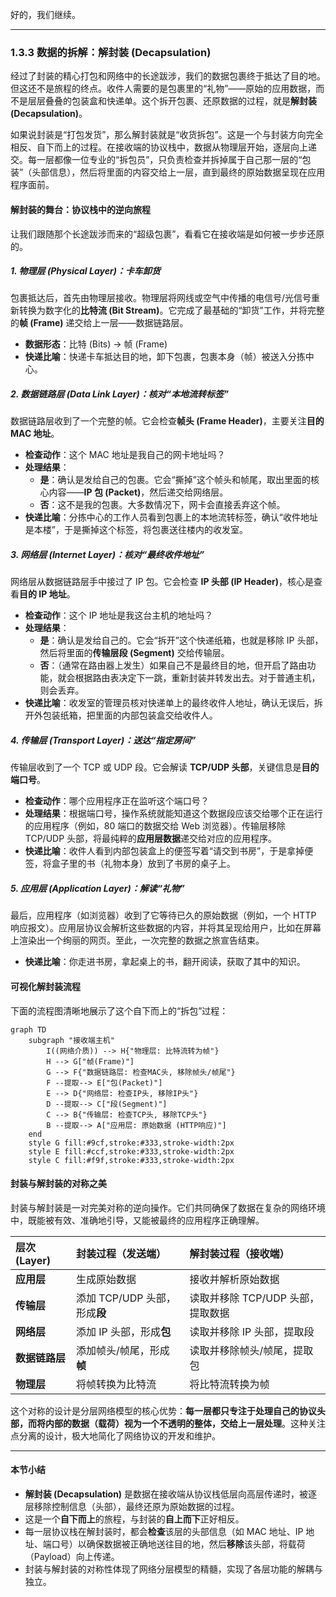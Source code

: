 好的，我们继续。

---

### 1.3.3 数据的拆解：解封装 (Decapsulation)

经过了封装的精心打包和网络中的长途跋涉，我们的数据包裹终于抵达了目的地。但这还不是旅程的终点。收件人需要的是包裹里的“礼物”——原始的应用数据，而不是层层叠叠的包装盒和快递单。这个拆开包裹、还原数据的过程，就是**解封装 (Decapsulation)**。

如果说封装是“打包发货”，那么解封装就是“收货拆包”。这是一个与封装方向完全相反、自下而上的过程。在接收端的协议栈中，数据从物理层开始，逐层向上递交。每一层都像一位专业的“拆包员”，只负责检查并拆掉属于自己那一层的“包装”（头部信息），然后将里面的内容交给上一层，直到最终的原始数据呈现在应用程序面前。

#### 解封装的舞台：协议栈中的逆向旅程

让我们跟随那个长途跋涉而来的“超级包裹”，看看它在接收端是如何被一步步还原的。

##### 1. 物理层 (Physical Layer)：卡车卸货
包裹抵达后，首先由物理层接收。物理层将网线或空气中传播的电信号/光信号重新转换为数字化的**比特流 (Bit Stream)**。它完成了最基础的“卸货”工作，并将完整的**帧 (Frame)** 递交给上一层——数据链路层。

- **数据形态**：比特 (Bits) -> 帧 (Frame)
- **快递比喻**：快递卡车抵达目的地，卸下包裹，包裹本身（帧）被送入分拣中心。

##### 2. 数据链路层 (Data Link Layer)：核对“本地流转标签”
数据链路层收到了一个完整的帧。它会检查**帧头 (Frame Header)**，主要关注**目的 MAC 地址**。
- **检查动作**：这个 MAC 地址是我自己的网卡地址吗？
- **处理结果**：
    - **是**：确认是发给自己的包裹。它会“撕掉”这个帧头和帧尾，取出里面的核心内容——**IP 包 (Packet)**，然后递交给网络层。
    - **否**：这不是我的包裹。大多数情况下，网卡会直接丢弃这个帧。
- **快递比喻**：分拣中心的工作人员看到包裹上的本地流转标签，确认“收件地址是本楼”，于是撕掉这个标签，将包裹送往楼内的收发室。

##### 3. 网络层 (Internet Layer)：核对“最终收件地址”
网络层从数据链路层手中接过了 IP 包。它会检查 **IP 头部 (IP Header)**，核心是查看**目的 IP 地址**。
- **检查动作**：这个 IP 地址是我这台主机的地址吗？
- **处理结果**：
    - **是**：确认是发给自己的。它会“拆开”这个快递纸箱，也就是移除 IP 头部，然后将里面的**传输层段 (Segment)** 交给传输层。
    - **否**：（通常在路由器上发生）如果自己不是最终目的地，但开启了路由功能，就会根据路由表决定下一跳，重新封装并转发出去。对于普通主机，则会丢弃。
- **快递比喻**：收发室的管理员核对快递单上的最终收件人地址，确认无误后，拆开外包装纸箱，把里面的内部包装盒交给收件人。

##### 4. 传输层 (Transport Layer)：送达“指定房间”
传输层收到了一个 TCP 或 UDP 段。它会解读 **TCP/UDP 头部**，关键信息是**目的端口号**。
- **检查动作**：哪个应用程序正在监听这个端口号？
- **处理结果**：根据端口号，操作系统就能知道这个数据段应该交给哪个正在运行的应用程序（例如，80 端口的数据交给 Web 浏览器）。传输层移除 TCP/UDP 头部，将最纯粹的**应用层数据**递交给对应的应用程序。
- **快递比喻**：收件人看到内部包装盒上的便签写着“请交到书房”，于是拿掉便签，将盒子里的书（礼物本身）放到了书房的桌子上。

##### 5. 应用层 (Application Layer)：解读“礼物”
最后，应用程序（如浏览器）收到了它等待已久的原始数据（例如，一个 HTTP 响应报文）。应用层协议会解析这些数据的内容，并将其呈现给用户，比如在屏幕上渲染出一个绚丽的网页。至此，一次完整的数据之旅宣告结束。

- **快递比喻**：你走进书房，拿起桌上的书，翻开阅读，获取了其中的知识。

#### 可视化解封装流程

下面的流程图清晰地展示了这个自下而上的“拆包”过程：

```mermaid
graph TD
    subgraph "接收端主机"
        I((网络介质)) --> H{"物理层: 比特流转为帧"}
        H --> G["帧(Frame)"]
        G --> F{"数据链路层: 检查MAC头, 移除帧头/帧尾"}
        F --提取--> E["包(Packet)"]
        E --> D{"网络层: 检查IP头, 移除IP头"}
        D --提取--> C["段(Segment)"]
        C --> B{"传输层: 检查TCP头, 移除TCP头"}
        B --提取--> A["应用层: 原始数据 (HTTP响应)"]
    end
    style G fill:#9cf,stroke:#333,stroke-width:2px
    style E fill:#ccf,stroke:#333,stroke-width:2px
    style C fill:#f9f,stroke:#333,stroke-width:2px
```

#### 封装与解封装的对称之美

封装与解封装是一对完美对称的逆向操作。它们共同确保了数据在复杂的网络环境中，既能被有效、准确地引导，又能被最终的应用程序正确理解。

| 层次 (Layer) | 封装过程（发送端） | 解封装过程（接收端） |
| :--- | :--- | :--- |
| **应用层** | 生成原始数据 | 接收并解析原始数据 |
| **传输层** | 添加 TCP/UDP 头部，形成**段** | 读取并移除 TCP/UDP 头部，提取数据 |
| **网络层** | 添加 IP 头部，形成**包** | 读取并移除 IP 头部，提取段 |
| **数据链路层** | 添加帧头/帧尾，形成**帧** | 读取并移除帧头/帧尾，提取包 |
| **物理层** | 将帧转换为比特流 | 将比特流转换为帧 |

这个对称的设计是分层网络模型的核心优势：**每一层都只专注于处理自己的协议头部，而将内部的数据（载荷）视为一个不透明的整体，交给上一层处理**。这种关注点分离的设计，极大地简化了网络协议的开发和维护。

---

#### 本节小结

- **解封装 (Decapsulation)** 是数据在接收端从协议栈低层向高层传递时，被逐层移除控制信息（头部），最终还原为原始数据的过程。
- 这是一个**自下而上**的旅程，与封装的**自上而下**正好相反。
- 每一层协议栈在解封装时，都会**检查**该层的头部信息（如 MAC 地址、IP 地址、端口号）以确保数据被正确地送往目的地，然后**移除**该头部，将载荷（Payload）向上传递。
- 封装与解封装的对称性体现了网络分层模型的精髓，实现了各层功能的解耦与独立。